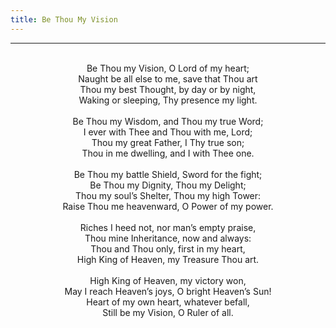 ```yaml
---
title: Be Thou My Vision
---
```


---
<center>
<br/>
Be Thou my Vision, O Lord of my heart;<br/>
Naught be all else to me, save that Thou art<br/>
Thou my best Thought, by day or by night,<br/>
Waking or sleeping, Thy presence my light.<br/>
<br/>
Be Thou my Wisdom, and Thou my true Word;<br/>
I ever with Thee and Thou with me, Lord;<br/>
Thou my great Father, I Thy true son;<br/>
Thou in me dwelling, and I with Thee one.<br/>
<br/>
Be Thou my battle Shield, Sword for the fight;<br/>
Be Thou my Dignity, Thou my Delight;<br/>
Thou my soul’s Shelter, Thou my high Tower:<br/>
Raise Thou me heavenward, O Power of my power.<br/>
<br/>
Riches I heed not, nor man’s empty praise,<br/>
Thou mine Inheritance, now and always:<br/>
Thou and Thou only, first in my heart,<br/>
High King of Heaven, my Treasure Thou art.<br/>
<br/>
High King of Heaven, my victory won,<br/>
May I reach Heaven’s joys, O bright Heaven’s Sun!<br/>
Heart of my own heart, whatever befall,<br/>
Still be my Vision, O Ruler of all.<br/>

</center>